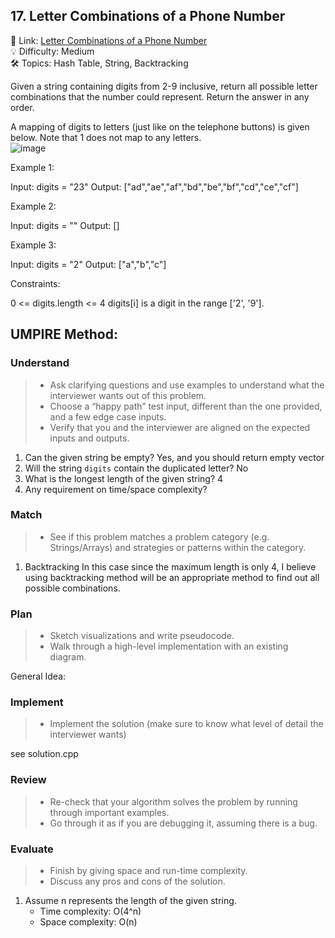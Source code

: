 ## 17. Letter Combinations of a Phone Number
🔗 Link: [Letter Combinations of a Phone Number](https://leetcode.com/problems/letter-combinations-of-a-phone-number/description/)  
💡 Difficulty: Medium  
🛠️ Topics: Hash Table, String, Backtracking

Given a string containing digits from 2-9 inclusive, return all possible letter combinations that the number could represent. Return the answer in any order.

A mapping of digits to letters (just like on the telephone buttons) is given below. Note that 1 does not map to any letters.   
![image](https://github.com/SamuelWu2001/LeetCode2024/assets/71746159/bd81e378-884c-4567-aa40-f80d3a89cd33)

Example 1:

Input: digits = "23"
Output: ["ad","ae","af","bd","be","bf","cd","ce","cf"]

Example 2:

Input: digits = ""
Output: []

Example 3:

Input: digits = "2"
Output: ["a","b","c"]
 

Constraints:

0 <= digits.length <= 4
digits[i] is a digit in the range ['2', '9'].


## UMPIRE Method:

### Understand
> - Ask clarifying questions and use examples to understand what the interviewer wants out of this problem.
> - Choose a “happy path” test input, different than the one provided, and a few edge case inputs.
> - Verify that you and the interviewer are aligned on the expected inputs and outputs.
1. Can the given string be empty?
   Yes, and you should return empty vector
3. Will the string `digits` contain the duplicated letter?
   No
4. What is the longest length of the given string?
   4
6. Any requirement on time/space complexity?
### Match
> - See if this problem matches a problem category (e.g. Strings/Arrays) and strategies or patterns within the category.
1. Backtracking
   In this case since the maximum length is only 4, I believe using backtracking method will be an appropriate method to find out all possible combinations.
### Plan
> - Sketch visualizations and write pseudocode.
> - Walk through a high-level implementation with an existing diagram.

General Idea: 

### Implement
> - Implement the solution (make sure to know what level of detail the interviewer wants)  

see solution.cpp
### Review
> - Re-check that your algorithm solves the problem by running through important examples.
> - Go through it as if you are debugging it, assuming there is a bug.
### Evaluate
> - Finish by giving space and run-time complexity.
> - Discuss any pros and cons of the solution.
1. Assume n represents the length of the given string.
   - Time complexity: O(4^n)
   - Space complexity: O(n)

